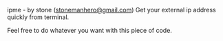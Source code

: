 ipme - by stone (stonemanhero@gmail.com)
Get your external ip address quickly from terminal.

Feel free to do whatever you want with this piece of code.
